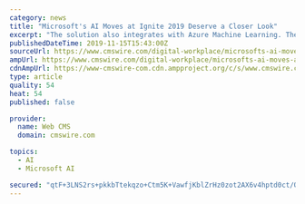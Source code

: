 ```yaml
---
category: news
title: "Microsoft's AI Moves at Ignite 2019 Deserve a Closer Look"
excerpt: "The solution also integrates with Azure Machine Learning. The performance and trust in AI depends entirely on the quality of the data tools and practices that companies feed into it. The new service is an important move that should become a crucial focal ..."
publishedDateTime: 2019-11-15T15:43:00Z
sourceUrl: https://www.cmswire.com/digital-workplace/microsofts-ai-moves-at-ignite-2019-deserve-a-closer-look/
ampUrl: https://www.cmswire.com/digital-workplace/microsofts-ai-moves-at-ignite-2019-deserve-a-closer-look/amp/
cdnAmpUrl: https://www-cmswire-com.cdn.ampproject.org/c/s/www.cmswire.com/digital-workplace/microsofts-ai-moves-at-ignite-2019-deserve-a-closer-look/amp/
type: article
quality: 54
heat: 54
published: false

provider:
  name: Web CMS
  domain: cmswire.com

topics:
  - AI
  - Microsoft AI

secured: "qtF+3LNS2rs+pkkbTtekqzo+Ctm5K+VawfjKblZrHz0zot2AX6v4hptd0ct/OeLCYt7rt3QWSYCmzO9HBrMrBESUVu6nwMyoR8sNjwAYv9W5Ormlnh14AuZQpYXcdb0QK6Q0bC1lfxrxb6BqImAGMgeGicZ8SA/bc29vH2wofH2eZaT1MOQUieuA7fUb/wj0JE00IBfwuI54dhqoQg31r9ECrPNx+cfuzNz/WqZPDwTAe1JjE2nfozlFlVnSjH+YDn6lzN8i9FhbfUKFboV0Dg==;M+kQ52udqpiTybVXagA7QA=="
---
```


